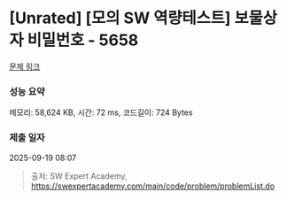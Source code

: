 # [Unrated] [모의 SW 역량테스트] 보물상자 비밀번호 - 5658 

[문제 링크](https://swexpertacademy.com/main/code/problem/problemDetail.do?contestProbId=AWXRUN9KfZ8DFAUo) 

### 성능 요약

메모리: 58,624 KB, 시간: 72 ms, 코드길이: 724 Bytes

### 제출 일자

2025-09-19 08:07



> 출처: SW Expert Academy, https://swexpertacademy.com/main/code/problem/problemList.do